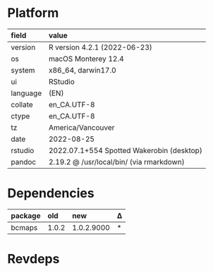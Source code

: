 # Platform

|field    |value                                     |
|:--------|:-----------------------------------------|
|version  |R version 4.2.1 (2022-06-23)              |
|os       |macOS Monterey 12.4                       |
|system   |x86_64, darwin17.0                        |
|ui       |RStudio                                   |
|language |(EN)                                      |
|collate  |en_CA.UTF-8                               |
|ctype    |en_CA.UTF-8                               |
|tz       |America/Vancouver                         |
|date     |2022-08-25                                |
|rstudio  |2022.07.1+554 Spotted Wakerobin (desktop) |
|pandoc   |2.19.2 @ /usr/local/bin/ (via rmarkdown)  |

# Dependencies

|package |old   |new        |Δ  |
|:-------|:-----|:----------|:--|
|bcmaps  |1.0.2 |1.0.2.9000 |*  |

# Revdeps

